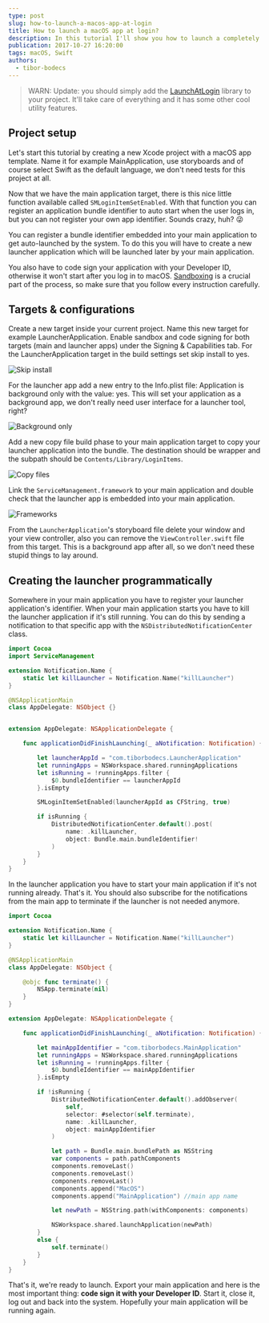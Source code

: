 ```yaml
---
type: post
slug: how-to-launch-a-macos-app-at-login
title: How to launch a macOS app at login?
description: In this tutorial I'll show you how to launch a completely sandboxed macOS application on system startup written in Swift.
publication: 2017-10-27 16:20:00
tags: macOS, Swift
authors:
  - tibor-bodecs
---
```


> WARN: Update: you should simply add the [LaunchAtLogin](https://github.com/sindresorhus/LaunchAtLogin) library to your project. It'll take care of everything and it has some other cool utility features. 

## Project setup

Let's start this tutorial by creating a new Xcode project with a macOS app template. Name it for example MainApplication, use storyboards and of course select Swift as the default language, we don't need tests for this project at all.

Now that we have the main application target, there is this nice little function available called `SMLoginItemSetEnabled`. With that function you can register an application bundle identifier to auto start when the user logs in, but you can not register your own app identifier. Sounds crazy, huh? 😜

You can register a bundle identifier embedded into your main application to get auto-launched by the system. To do this you will have to create a new launcher application which will be launched later by your main application.

You also have to code sign your application with your Developer ID, otherwise it won't start after you log in to macOS. [Sandboxing](http://blog.timschroeder.net/2012/07/03/the-launch-at-login-sandbox-project/) is a crucial part of the process, so make sure that you follow every instruction carefully.

## Targets & configurations

Create a new target inside your current project. Name this new target for example LauncherApplication. Enable sandbox and code signing for both targets (main and launcher apps) under the Signing & Capabilities tab. For the LauncherApplication target in the build settings set skip install to yes.

![Skip install](skip-install.png)

For the launcher app add a new entry to the Info.plist file: Application is background only with the value: yes. This will set your application as a background app, we don't really need user interface for a launcher tool, right?

![Background only](background-only.png)

Add a new copy file build phase to your main application target to copy your launcher application into the bundle. The destination should be wrapper and the subpath should be `Contents/Library/LoginItems`.

![Copy files](copy-files.png)

Link the `ServiceManagement.framework` to your main application and double check that the launcher app is embedded into your main application.

![Frameworks](frameworks.png)

From the `LauncherApplication`'s storyboard file delete your window and your view controller, also you can remove the `ViewController.swift` file from this target. This is a background app after all, so we don't need these stupid things to lay around.

## Creating the launcher programmatically

Somewhere in your main application you have to register your launcher application's identifier. When your main application starts you have to kill the launcher application if it's still running. You can do this by sending a notification to that specific app with the `NSDistributedNotificationCenter` class.

```swift
import Cocoa
import ServiceManagement

extension Notification.Name {
    static let killLauncher = Notification.Name("killLauncher")
}

@NSApplicationMain
class AppDelegate: NSObject {}


extension AppDelegate: NSApplicationDelegate {

    func applicationDidFinishLaunching(_ aNotification: Notification) {

        let launcherAppId = "com.tiborbodecs.LauncherApplication"
        let runningApps = NSWorkspace.shared.runningApplications
        let isRunning = !runningApps.filter { 
            $0.bundleIdentifier == launcherAppId 
        }.isEmpty

        SMLoginItemSetEnabled(launcherAppId as CFString, true)

        if isRunning {
            DistributedNotificationCenter.default().post(
                name: .killLauncher, 
                object: Bundle.main.bundleIdentifier!
            )
        }
    }
}
```

In the launcher application you have to start your main application if it's not running already. That's it. You should also subscribe for the notifications from the main app to terminate if the launcher is not needed anymore.

```swift
import Cocoa

extension Notification.Name {
    static let killLauncher = Notification.Name("killLauncher")
}

@NSApplicationMain
class AppDelegate: NSObject {

    @objc func terminate() {
        NSApp.terminate(nil)
    }
}

extension AppDelegate: NSApplicationDelegate {

    func applicationDidFinishLaunching(_ aNotification: Notification) {

        let mainAppIdentifier = "com.tiborbodecs.MainApplication"
        let runningApps = NSWorkspace.shared.runningApplications
        let isRunning = !runningApps.filter { 
            $0.bundleIdentifier == mainAppIdentifier 
        }.isEmpty

        if !isRunning {
            DistributedNotificationCenter.default().addObserver(
                self, 
                selector: #selector(self.terminate), 
                name: .killLauncher, 
                object: mainAppIdentifier
            )

            let path = Bundle.main.bundlePath as NSString
            var components = path.pathComponents
            components.removeLast()
            components.removeLast()
            components.removeLast()
            components.append("MacOS")
            components.append("MainApplication") //main app name

            let newPath = NSString.path(withComponents: components)

            NSWorkspace.shared.launchApplication(newPath)
        }
        else {
            self.terminate()
        }
    }
}
```

That's it, we're ready to launch. Export your main application and here is the most important thing: **code sign it with your Developer ID**. Start it, close it, log out and back into the system. Hopefully your main application will be running again.
